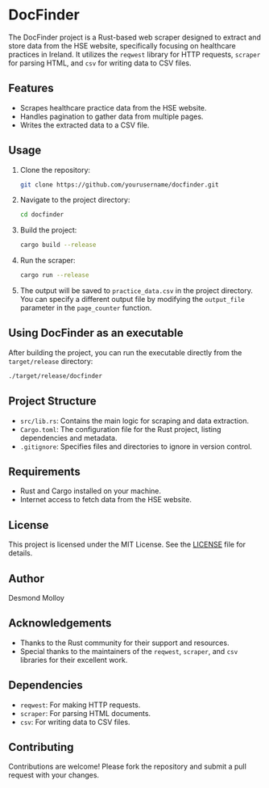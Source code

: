 # DocFinder
The DocFinder project is a Rust-based web scraper designed to extract and store data from the HSE website, specifically focusing on healthcare practices in Ireland. It utilizes the `reqwest` library for HTTP requests, `scraper` for parsing HTML, and `csv` for writing data to CSV files.
## Features
- Scrapes healthcare practice data from the HSE website.
- Handles pagination to gather data from multiple pages.
- Writes the extracted data to a CSV file.

## Usage
1. Clone the repository:
    ```bash
    git clone https://github.com/yourusername/docfinder.git
    ```
2. Navigate to the project directory:
    ```bash
    cd docfinder
    ```
3. Build the project:
    ```bash
    cargo build --release
    ```
4. Run the scraper:
    ```bash
    cargo run --release
    ```
5. The output will be saved to `practice_data.csv` in the project directory. You can specify a different output file by modifying the `output_file` parameter in the `page_counter` function.

## Using DocFinder as an executable
After building the project, you can run the executable directly from the `target/release` directory:
```bash
./target/release/docfinder
```
## Project Structure
- `src/lib.rs`: Contains the main logic for scraping and data extraction.
- `Cargo.toml`: The configuration file for the Rust project, listing dependencies and metadata.
- `.gitignore`: Specifies files and directories to ignore in version control.
## Requirements
- Rust and Cargo installed on your machine.
- Internet access to fetch data from the HSE website.
## License
This project is licensed under the MIT License. See the [LICENSE](LICENSE) file for details.
## Author
Desmond Molloy
## Acknowledgements
- Thanks to the Rust community for their support and resources.
- Special thanks to the maintainers of the `reqwest`, `scraper`, and `csv` libraries for their excellent work.

## Dependencies
- `reqwest`: For making HTTP requests.
- `scraper`: For parsing HTML documents.
- `csv`: For writing data to CSV files.
## Contributing
Contributions are welcome! Please fork the repository and submit a pull request with your changes.